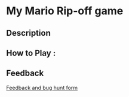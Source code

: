 # My Mario Rip-off game

## Description

## How to Play :
[](my_game.exe)
## Feedback
[Feedback and bug hunt form](https://docs.google.com/forms/d/e/1FAIpQLSe5AjVCKgfU8VI61ev-CRkkWf5DuTzzeYRr9bUfFnHZKqmpmQ/viewform?usp=sf_link)
